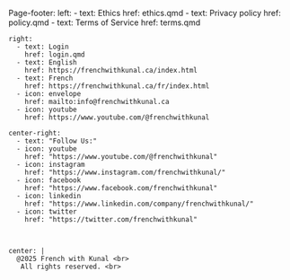 Page-footer:
    left:
      - text: Ethics
        href: ethics.qmd
      - text: Privacy policy
        href: policy.qmd
      - text: Terms of Service
        href: terms.qmd

    right:
      - text: Login
        href: login.qmd
      - text: English
        href: https://frenchwithkunal.ca/index.html
      - text: French
        href: https://frenchwithkunal.ca/fr/index.html
      - icon: envelope
        href: mailto:info@frenchwithkunal.ca
      - icon: youtube
        href: https://www.youtube.com/@frenchwithkunal 

    center-right:
      - text: "Follow Us:"
      - icon: youtube
        href: "https://www.youtube.com/@frenchwithkunal"
      - icon: instagram
        href: "https://www.instagram.com/frenchwithkunal/"
      - icon: facebook
        href: "https://www.facebook.com/frenchwithkunal"
      - icon: linkedin
        href: "https://www.linkedin.com/company/frenchwithkunal/"
      - icon: twitter
        href: "https://twitter.com/frenchwithkunal"

      
    
    center: |
      @2025 French with Kunal <br>
       All rights reserved. <br>